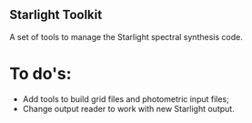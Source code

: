 ## Starlight Toolkit
A set of tools to manage the Starlight spectral synthesis code.

# To do's:
* Add tools to build grid files and photometric input files; 
* Change output reader to work with new Starlight output.
